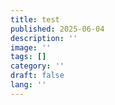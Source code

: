 ```yaml
---
title: test
published: 2025-06-04
description: ''
image: ''
tags: []
category: ''
draft: false 
lang: ''
---
```

